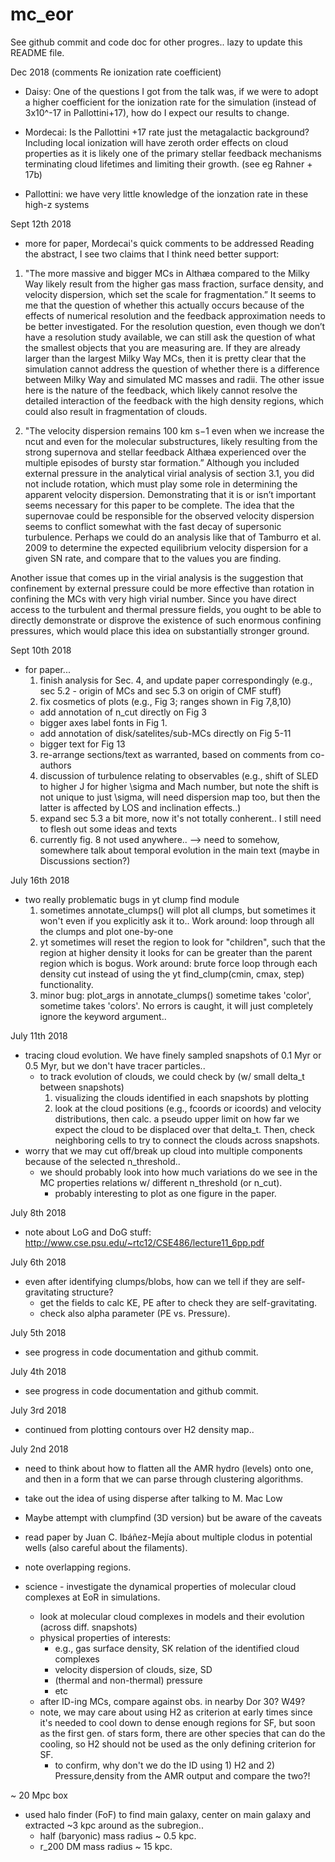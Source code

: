 # mc_eor

See github commit and code doc for other progres.. lazy to update this README file.

Dec 2018 (comments Re ionization rate coefficient)
- Daisy: One of the questions I got from the talk was, if we were to adopt a higher coefficient for the ionization rate for the simulation (instead of 3x10^-17 in Pallottini+17), how do I expect our results to change. 

- Mordecai: Is the Pallottini +17 rate just the metagalactic background?  Including local ionization will have zeroth order effects on cloud properties as it is likely one of the primary stellar feedback mechanisms terminating cloud lifetimes and limiting their growth.  (see eg Rahner + 17b)
 
- Pallottini: we have very little knowledge of the ionzation rate in these high-z systems


Sept 12th 2018
- more for paper, Mordecai's quick comments to be addressed
Reading the abstract, I see two claims that I think need better support:

1. "The more massive and bigger MCs in Althæa compared to the Milky Way likely result from the higher gas mass fraction, surface density, and velocity dispersion, which set the scale for fragmentation.”  It seems to me that the question of whether this actually occurs because of the effects of numerical resolution and the feedback approximation needs to be better investigated. For the resolution question, even though we don’t have a resolution study available, we can still ask the question of what the smallest objects that you are measuring are.  If they are already larger than the largest Milky Way MCs, then it is pretty clear that the simulation cannot address the question of whether there is a difference between Milky Way and simulated MC masses and radii.  The other issue here is the nature of the feedback, which likely cannot resolve the detailed interaction of the feedback with the high density regions, which could also result in fragmentation of clouds.

2. "The velocity dispersion remains 100 km s−1 even when we increase the ncut and even for the molecular substructures, likely resulting from the strong supernova and stellar feedback Althæa experienced over the multiple episodes of bursty star formation.”  Although you included external pressure in the analytical virial analysis of section 3.1, you did not include rotation, which must play some role in determining the apparent velocity dispersion. Demonstrating that it is or isn’t important seems necessary for this paper to be complete.  The idea that the supernovae could be responsible for the observed velocity dispersion seems to conflict somewhat with the fast decay of supersonic turbulence.  Perhaps we could do an analysis like that of Tamburro et al. 2009 to determine the expected equilibrium velocity dispersion for a given SN rate, and compare that to the values you are finding.

Another issue that comes up in the virial analysis is the suggestion that confinement by external pressure could be more effective than rotation in confining the MCs with very high virial number.  Since you have direct access to the turbulent and thermal pressure fields, you ought to be able to directly demonstrate or disprove the existence of such enormous confining pressures, which would place this idea on substantially stronger ground.


Sept 10th 2018
- for paper... 
  1. finish analysis for Sec. 4, and update paper correspondingly (e.g., sec 5.2 - origin of MCs and sec 5.3 on origin of CMF stuff)
  2. fix cosmetics of plots (e.g., Fig 3; ranges shown in Fig 7,8,10)
    + add annotation of n_cut directly on Fig 3  
    + bigger axes label fonts in Fig 1.
    + add annotation of disk/satelites/sub-MCs directly on Fig 5-11
    + bigger text for Fig 13
  3. re-arrange sections/text as warranted, based on comments from co-authors
  4. discussion of turbulence relating to observables (e.g., shift of SLED to higher J for higher \sigma and Mach number, but note the shift is not unique to just \sigma, will need dispersion map too, but then the latter is affected by LOS and inclination effects..)
  5. expand sec 5.3 a bit more, now it's not totally conherent.. I still need to flesh out some ideas and texts
  6. currently fig. 8 not used anywhere.. --> need to somehow, somewhere talk about temporal evolution in the main text (maybe in Discussions section?)

July 16th 2018
- two really problematic bugs in yt clump find module
  1. sometimes annotate_clumps() will plot all clumps, but sometimes it won't even if you explicitly ask it to.. Work around: loop through all the clumps and plot one-by-one
  2. yt sometimes will reset the region to look for "children", such that the region at higher density it looks for can be greater than the parent region which is bogus. Work around: brute force loop through each density cut instead of using the yt find_clump(cmin, cmax, step) functionality.
  3. minor bug: plot_args in annotate_clumps() sometime takes 'color', sometime takes 'colors'. No errors is caught, it will just completely ignore the keyword argument..

July 11th 2018
- tracing cloud evolution. We have finely sampled snapshots of 0.1 Myr or 0.5 Myr, but we don't have tracer particles..
  + to track evolution of clouds, we could check by (w/ small delta_t between snapshots) 
    1. visualizing the clouds identified in each snapshots by plotting
    2. look at the cloud positions (e.g., fcoords or icoords) and velocity distributions, then calc. a pseudo upper limit on how far we expect the cloud to be displaced over that delta_t. Then, check neighboring cells to try to connect the clouds across snapshots.
- worry that we may cut off/break up cloud into multiple components because of the selected n_threshold..
  + we should probably look into how much variations do we see in the MC properties relations w/ different n_threshold (or n_cut).
    * probably interesting to plot as one figure in the paper.

July 8th 2018
- note about LoG and DoG stuff: http://www.cse.psu.edu/~rtc12/CSE486/lecture11_6pp.pdf

July 6th 2018
- even after identifying clumps/blobs, how can we tell if they are self-gravitating structure?
    + get the fields to calc KE, PE after to check they are self-gravitating.
    + check also alpha parameter (PE vs. Pressure).

July 5th 2018
- see progress in code documentation and github commit.

July 4th 2018
- see progress in code documentation and github commit.

July 3rd 2018
- continued from plotting contours over H2 density map..

July 2nd 2018
- need to think about how to flatten all the AMR hydro (levels) onto one, and then in a form that we can parse through clustering algorithms.
- take out the idea of using disperse after talking to M. Mac Low
- Maybe attempt with clumpfind (3D version) but be aware of the caveats
- read paper by Juan C. Ibáñez-Mejía about multiple clodus in potential wells (also careful about the filaments).
- note overlapping regions.

- science - investigate the dynamical properties of molecular cloud complexes at EoR in simulations.
  - look at molecular cloud complexes in models and their evolution (across diff. snapshots)
  - physical properties of interests: 
      + e.g., gas surface density, SK relation of the identified cloud complexes
      + velocity dispersion of clouds, size, SD
      + (thermal and non-thermal) pressure
      + etc
  - after ID-ing MCs, compare against obs. in nearby Dor 30? W49? 
  - note, we may care about using H2 as criterion at early times since it's needed to cool down to dense enough regions for SF, but soon as the first gen. of stars form, there are other species that can do the cooling, so H2 should not be used as the only defining criterion for SF. 
    - to confirm, why don't we do the ID using 1) H2 and 2) Pressure,density from the AMR output and compare the two?! 

~ 20 Mpc box
- used halo finder (FoF) to find main galaxy, center on main galaxy and extracted ~3 kpc around as the subregion..
    + half (baryonic) mass radius ~ 0.5 kpc.
    + r_200 DM mass radius ~ 15 kpc.
